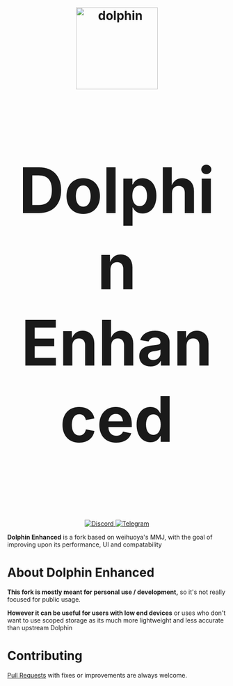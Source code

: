 <h1 align="center">
  <img src="https://github.com/Gamer64ytb/Dolphin-Enhanced/blob/main/Data/dolphin-emu.svg" alt="dolphin" width="188"/>
</p>
<p align="center" style="font-size:144px;">
  <strong>Dolphin Enhanced</strong>
</h1>

<p align="center">
  <a href="https://discord.gg/8xjMHWEuf6">
    <img src="https://dcbadge.limes.pink/api/server/8xjMHWEuf6" alt="Discord"/>
  </a>
  <a href="https://t.me/mandarine3ds">
    <img src="https://patrolavia.github.io/telegram-badge/chat.png" alt="Telegram"/>
  </a>
</p>

<b>Dolphin Enhanced</b> is a fork based on weihuoya's MMJ, with the goal of improving upon its performance,  UI and compatability

# About Dolphin Enhanced

**This fork is mostly meant for personal use / development,** so it's not really focused for public usage. 

**However it can be useful for users with low end devices** or uses who don't want to use scoped storage as its much more lightweight and less accurate than upstream Dolphin 

# Contributing

[Pull Requests](https://github.com/Gamer64ytb/Dolphin-Enhanced/pulls) with fixes or improvements are always welcome.
